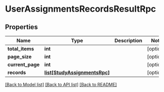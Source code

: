 # UserAssignmentsRecordsResultRpc

## Properties
Name | Type | Description | Notes
------------ | ------------- | ------------- | -------------
**total_items** | **int** |  | [optional] 
**page_size** | **int** |  | [optional] 
**current_page** | **int** |  | [optional] 
**records** | [**list[StudyAssignmentsRpc]**](StudyAssignmentsRpc.md) |  | [optional] 

[[Back to Model list]](../README.md#documentation-for-models) [[Back to API list]](../README.md#documentation-for-api-endpoints) [[Back to README]](../README.md)



